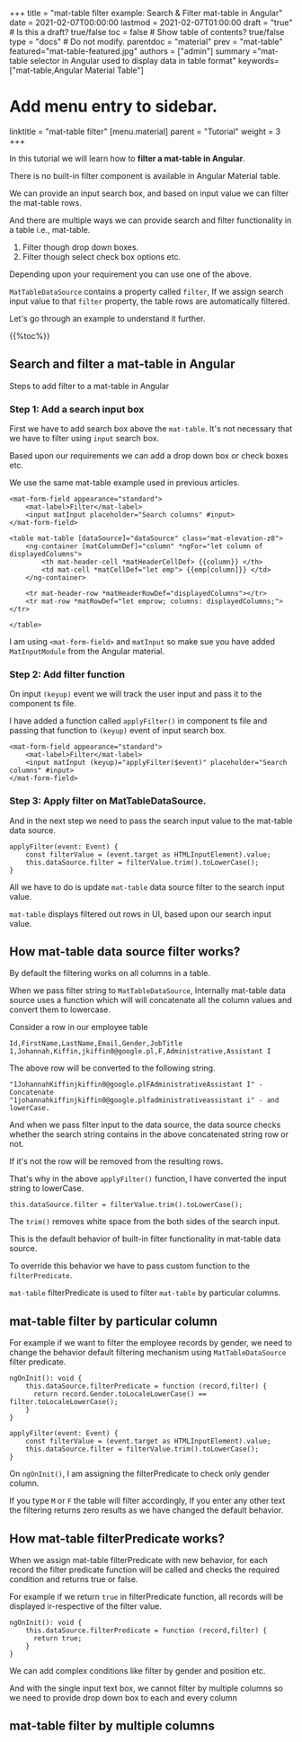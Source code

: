 +++
title = "mat-table filter example: Search & Filter mat-table in Angular"
date = 2021-02-07T00:00:00
lastmod = 2021-02-07T01:00:00
draft = "true"  # Is this a draft? true/false
toc = false  # Show table of contents? true/false
type = "docs"  # Do not modify.
parentdoc = "material"
prev = "mat-table"
featured="mat-table-featured.jpg"
authors = ["admin"]
summary ="mat-table selector in Angular used to display data in table format"
keywords=["mat-table,Angular Material Table"]


# Add menu entry to sidebar.
linktitle = "mat-table filter"
[menu.material]
  parent = "Tutorial"
  weight = 3
+++

In this tutorial we will learn how to **filter a mat-table in Angular**.

There is no built-in filter component is available in Angular Material table.

We can provide an input search box, and based on input value we can filter the mat-table rows. 

And there are multiple ways we can provide search and filter functionality in a table i.e., mat-table. 

1. Filter though drop down boxes.
2. Filter though select check box options etc. 

Depending upon your requirement you can use one of the above. 

`MatTableDataSource` contains a property called `filter`, If we assign search input value to that `filter` property, the table rows are automatically filtered. 

Let's go through an example to understand it further. 

{{%toc%}}

## Search and filter a mat-table in Angular

Steps to add filter to a mat-table in Angular 

### Step 1: Add a search input box

First we have to add search box above the `mat-table`. It's not necessary that we have to filter using `input` search box. 

Based upon our requirements we can add a drop down box or check boxes etc. 

We use the same mat-table example used in previous articles. 

```
<mat-form-field appearance="standard">
    <mat-label>Filter</mat-label>
    <input matInput placeholder="Search columns" #input>
</mat-form-field>

<table mat-table [dataSource]="dataSource" class="mat-elevation-z8">
    <ng-container [matColumnDef]="column" *ngFor="let column of displayedColumns">
        <th mat-header-cell *matHeaderCellDef> {{column}} </th>
        <td mat-cell *matCellDef="let emp"> {{emp[column]}} </td>
    </ng-container>

    <tr mat-header-row *matHeaderRowDef="displayedColumns"></tr>
    <tr mat-row *matRowDef="let emprow; columns: displayedColumns;"></tr>

</table>
```
I am using `<mat-form-field>` and `matInput` so make sue you have added `MatInputModule` from the Angular material. 

### Step 2: Add filter function

On input `(keyup)` event we will track the user input and pass it to the component ts file.

I have added a function called `applyFilter()` in component ts file and passing that function to `(keyup)` event of input search box. 

```
<mat-form-field appearance="standard">
    <mat-label>Filter</mat-label>
    <input matInput (keyup)="applyFilter($event)" placeholder="Search columns" #input>
</mat-form-field>
```
### Step 3: Apply filter on MatTableDataSource.

And in the next step we need to pass the search input value to the mat-table data source. 

```
applyFilter(event: Event) {
    const filterValue = (event.target as HTMLInputElement).value;
    this.dataSource.filter = filterValue.trim().toLowerCase();
}
```

All we have to do is update `mat-table` data source filter to the search input value. 

`mat-table` displays filtered out rows in UI, based upon our search input value.

## How mat-table data source filter works?

By default the filtering works on all columns in a table. 

When we pass filter string to `MatTableDataSource`, Internally mat-table data source uses a function which will  will concatenate all the column values and convert them to lowercase.

Consider a row in our employee table 

```
Id,FirstName,LastName,Email,Gender,JobTitle
1,Johannah,Kiffin,jkiffin0@google.pl,F,Administrative,Assistant I
```
The above row will be converted to the following string. 


```
"1JohannahKiffinjkiffin0@google.plFAdministrativeAssistant I" - Concatenate 
"1johannahkiffinjkiffin0@google.plfadministrativeassistant i" - and lowerCase.
```

And when we pass filter input to the data source, the data source checks whether the search string contains in the above concatenated string row or not. 

If it's not the row will be removed from the resulting rows. 

That's why in the above `applyFilter()` function, I have converted the input string to lowerCase.

```
this.dataSource.filter = filterValue.trim().toLowerCase();
```

The `trim()` removes white space from  the both sides of the search input.

This is the default behavior of built-in filter functionality in mat-table data source. 

To override this behavior we have to pass custom function to the `filterPredicate`.

`mat-table` filterPredicate is used to filter `mat-table` by particular columns.

## mat-table filter by particular column

For example if we want to filter the employee records by gender, we need to change the behavior default filtering mechanism using `MatTableDataSource` filter predicate. 

```
ngOnInit(): void {
    this.dataSource.filterPredicate = function (record,filter) {
      return record.Gender.toLocaleLowerCase() == filter.toLocaleLowerCase();
    }
}

applyFilter(event: Event) {
    const filterValue = (event.target as HTMLInputElement).value;
    this.dataSource.filter = filterValue.trim().toLowerCase();
}
```

On `ngOnInit()`, I am assigning the filterPredicate to check only gender column. 

If you type `M` or `F` the table will filter accordingly, If you enter any other text the filtering returns zero results as we have changed the default behavior. 

## How mat-table filterPredicate works? 

When we assign mat-table filterPredicate with new behavior, for each record the filter predicate function will be called and checks the required condition and returns true or false.

For example if we return `true` in filterPredicate function, all records will be displayed ir-respective of the filter value. 

```
ngOnInit(): void {
    this.dataSource.filterPredicate = function (record,filter) {
      return true;
    }
}
```

We can add complex conditions like filter by gender and position etc. 

And with the single input text box, we cannot filter by multiple columns so we need to provide drop down box to each and every column

## mat-table filter by multiple columns

